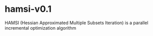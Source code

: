 # hamsi-v0.1
HAMSI (Hessian Approximated Multiple Subsets Iteration) is a parallel incremental optimization algorithm
